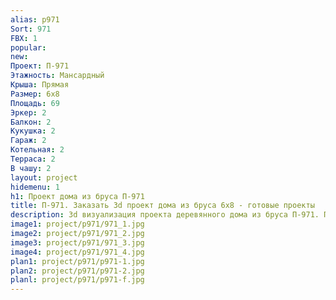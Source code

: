 ```yaml
---
alias: p971
Sort: 971
FBX: 1
popular: 
new: 
Проект: П-971
Этажность: Мансардный
Крыша: Прямая
Размер: 6х8
Площадь: 69
Эркер: 2
Балкон: 2
Кукушка: 2
Гараж: 2
Котельная: 2
Терраса: 2
В чашу: 2
layout: project
hidemenu: 1
h1: Проект дома из бруса П-971
title: П-971. Заказать 3d проект дома из бруса 6х8 - готовые проекты
description: 3d визуализация проекта деревянного дома из бруса П-971. Площадь 69 м2, размер 6х8. Вы можете внести любые изменения в проект.
image1: project/p971/971_1.jpg
image2: project/p971/971_2.jpg
image3: project/p971/971_3.jpg
image4: project/p971/971_4.jpg
plan1: project/p971/p971-1.jpg
plan2: project/p971/p971-2.jpg
planl: project/p971/p971-f.jpg
---
```

